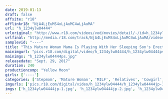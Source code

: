 ```yaml
---
date: 2019-01-13
draft: false
affsite: "r18"
afflinkr18: "NjA4LjEuMS4xLjAuMC4wLjAuMA"
url: "h_1234ylw04444"
urloriginal: "http://www.r18.com/videos/vod/movies/detail/-/id=h_1234ylw04444"
urlfinal: "http://media.r18.com/track/NjA4LjEuMS4xLjAuMC4wLjAuMA/videos/vod/movies/detail/-/id=h_1234ylw04444"
samplevid: "----"
title: "This Mature Woman Mama Is Playing With Her Sleeping Son's Erection For Some Ejaculation Fun 4 Hours"
mainimgurl: "pics.r18.com/digital/video/h_1234ylw04444/h_1234ylw04444ps.jpg"
mainimgs: "h_1234ylw04444ps.jpg"
releasedate: "Sept. 29, 2017"
duration: 240
productioncomp: "Yellow Moon"
girls: ['----']
categories: ['Stepmom', 'Mature Woman', 'MILF', 'Relatives', 'Cowgirl', 'Pranks', 'Over 4 Hours', 'Sale (limited time)']
imgurls: ['pics.r18.com/digital/video/h_1234ylw04444/h_1234ylw04444jp-1.jpg', 'pics.r18.com/digital/video/h_1234ylw04444/h_1234ylw04444jp-2.jpg', 'pics.r18.com/digital/video/h_1234ylw04444/h_1234ylw04444jp-3.jpg', 'pics.r18.com/digital/video/h_1234ylw04444/h_1234ylw04444jp-4.jpg', 'pics.r18.com/digital/video/h_1234ylw04444/h_1234ylw04444jp-5.jpg', 'pics.r18.com/digital/video/h_1234ylw04444/h_1234ylw04444jp-6.jpg', 'pics.r18.com/digital/video/h_1234ylw04444/h_1234ylw04444jp-7.jpg', 'pics.r18.com/digital/video/h_1234ylw04444/h_1234ylw04444jp-8.jpg', 'pics.r18.com/digital/video/h_1234ylw04444/h_1234ylw04444jp-9.jpg', 'pics.r18.com/digital/video/h_1234ylw04444/h_1234ylw04444jp-10.jpg', 'pics.r18.com/digital/video/h_1234ylw04444/h_1234ylw04444jp-11.jpg', 'pics.r18.com/digital/video/h_1234ylw04444/h_1234ylw04444jp-12.jpg', 'pics.r18.com/digital/video/h_1234ylw04444/h_1234ylw04444jp-13.jpg', 'pics.r18.com/digital/video/h_1234ylw04444/h_1234ylw04444jp-14.jpg', 'pics.r18.com/digital/video/h_1234ylw04444/h_1234ylw04444jp-15.jpg', 'pics.r18.com/digital/video/h_1234ylw04444/h_1234ylw04444jp-16.jpg', 'pics.r18.com/digital/video/h_1234ylw04444/h_1234ylw04444jp-17.jpg', 'pics.r18.com/digital/video/h_1234ylw04444/h_1234ylw04444jp-18.jpg', 'pics.r18.com/digital/video/h_1234ylw04444/h_1234ylw04444jp-19.jpg', 'pics.r18.com/digital/video/h_1234ylw04444/h_1234ylw04444jp-20.jpg']
imgs: ['h_1234ylw04444jp-1.jpg', 'h_1234ylw04444jp-2.jpg', 'h_1234ylw04444jp-3.jpg', 'h_1234ylw04444jp-4.jpg', 'h_1234ylw04444jp-5.jpg', 'h_1234ylw04444jp-6.jpg', 'h_1234ylw04444jp-7.jpg', 'h_1234ylw04444jp-8.jpg', 'h_1234ylw04444jp-9.jpg', 'h_1234ylw04444jp-10.jpg', 'h_1234ylw04444jp-11.jpg', 'h_1234ylw04444jp-12.jpg', 'h_1234ylw04444jp-13.jpg', 'h_1234ylw04444jp-14.jpg', 'h_1234ylw04444jp-15.jpg', 'h_1234ylw04444jp-16.jpg', 'h_1234ylw04444jp-17.jpg', 'h_1234ylw04444jp-18.jpg', 'h_1234ylw04444jp-19.jpg', 'h_1234ylw04444jp-20.jpg']
---
```

